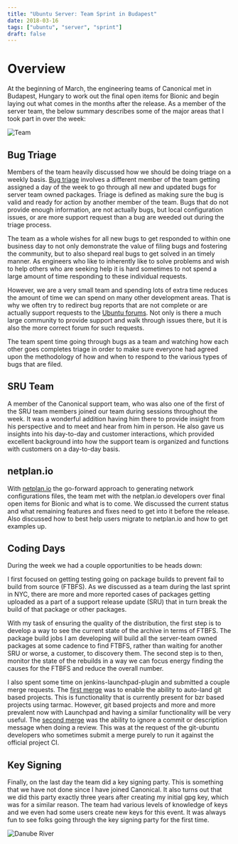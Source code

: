 ```yaml
---
title: "Ubuntu Server: Team Sprint in Budapest"
date: 2018-03-16
tags: ["ubuntu", "server", "sprint"]
draft: false
---
```


# Overview

At the beginning of March, the engineering teams of Canonical met in Budapest, Hungary to work out the final open items for Bionic and begin laying out what comes in the months after the release. As a member of the server team, the below summary describes some of the major areas that I took part in over the week:

![Team](/img/sprint/2018-budapest/team.jpg)

## Bug Triage

Members of the team heavily discussed how we should be doing triage on a weekly basis. [Bug triage](https://wiki.ubuntu.com/ServerTeam/KnowledgeBase#Bug_Triage) involves a different member of the team getting assigned a day of the week to go through all new and updated bugs for server team owned packages. Triage is defined as making sure the bug is valid and ready for action by another member of the team. Bugs that do not provide enough information, are not actually bugs, but local configuration issues, or are more support request than a bug are weeded out during the triage process.

The team as a whole wishes for all new bugs to get responded to within one business day to not only demonstrate the value of filing bugs and fostering the community, but to also shepard real bugs to get solved in an timely manner. As engineers who like to inherently like to solve problems and wish to help others who are seeking help it is hard sometimes to not spend a large amount of time responding to these individual requests.

However, we are a very small team and spending lots of extra time reduces the amount of time we can spend on many other development areas. That is why we often try to redirect bug reports that are not complete or are actually support requests to the [Ubuntu forums](https://ubuntuforums.org/). Not only is there a much large community to provide support and walk through issues there, but it is also the more correct forum for such requests.

The team spent time going through bugs as a team and watching how each other goes completes triage in order to make sure everyone had agreed upon the methodology of how and when to respond to the various types of bugs that are filed.

## SRU Team

A member of the Canonical support team, who was also one of the first of the SRU team members joined our team during sessions throughout the week. It was a wonderful addition having him there to provide insight from his perspective and to meet and hear from him in person. He also gave us insights into his day-to-day and customer interactions, which provided excellent background into how the support team is organized and functions with customers on a day-to-day basis.

## netplan.io

With [netplan.io](https://netplan.io/) the go-forward approach to generating network configurations files, the team met with the netplan.io developers over final open items for Bionic and what is to come. We discussed the current status and what remaining features and fixes need to get into it before the release. Also discussed how to best help users migrate to netplan.io and how to get examples up.

## Coding Days

During the week we had a couple opportunities to be heads down:

I first focused on getting testing going on package builds to prevent fail to build from source (FTBFS). As we discussed as a team during the last sprint in NYC, there are more and more reported cases of packages getting uploaded as a part of a support release update (SRU) that in turn break the build of that package or other packages.

With my task of ensuring the quality of the distribution, the first step is to develop a way to see the current state of the archive in terms of FTBFS. The package build jobs I am developing will build all the server-team owned packages at some cadence to find FTBFS, rather than waiting for another SRU or worse, a customer, to discovery them. The second step is to then, monitor the state of the rebuilds in a way we can focus energy finding the causes for the FTBFS and reduce the overall number.

I also spent some time on jenkins-launchpad-plugin and submitted a couple merge requests. The [first merge](https://code.launchpad.net/~powersj/jenkins-launchpad-plugin/autoland-git/+merge/340950) was to enable the ability to auto-land git based projects. This is functionality that is currently present for bzr based projects using tarmac. However, git based projects and more and more prevalent now with Launchpad and having a similar functionality will be very useful. The [second merge](https://code.launchpad.net/~powersj/jenkins-launchpad-plugin/skip-message-check/+merge/341020) was the ability to ignore a commit or description message when doing a review. This was at the request of the git-ubuntu developers who sometimes submit a merge purely to run it against the official project CI.

## Key Signing

Finally, on the last day the team did a key signing party. This is something that we have not done since I have joined Canonical. It also turns out that we did this party exactly three years after creating my initial gpg key, which was for a similar reason. The team had various levels of knowledge of keys and we even had some users create new keys for this event. It was always fun to see folks going through the key signing party for the first time.

![Danube River](/img/sprint/2018-budapest/danube.jpg)
